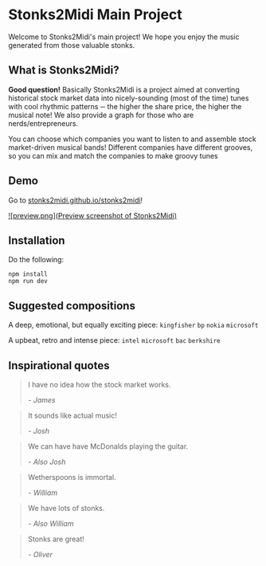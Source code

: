 # Stonks2Midi Main Project
Welcome to Stonks2Midi's main project! We hope you enjoy the music generated from those valuable stonks.

## What is Stonks2Midi?
**Good question!** Basically Stonks2Midi is a project aimed at converting historical stock market data into nicely-sounding (most of the time) tunes with cool rhythmic patterns ─ the higher the share price, the higher the musical note! We also provide a graph for those who are nerds/entrepreneurs.

You can choose which companies you want to listen to and assemble stock market-driven musical bands! Different companies have different grooves, so you can mix and match the companies to make groovy tunes

## Demo
Go to [stonks2midi.github.io/stonks2midi](https://stonks2midi.github.io/stonks2midi)!

[![preview.png](Preview screenshot of Stonks2Midi)](https://stonks2midi.github.io/stonks2midi)

## Installation
Do the following:

```
npm install
npm run dev
```

## Suggested compositions
A deep, emotional, but equally exciting piece: `kingfisher` `bp` `nokia` `microsoft`

A upbeat, retro and intense piece: `intel` `microsoft` `bac` `berkshire`

## Inspirational quotes

> I have no idea how the stock market works.
>
> _- James_

> It sounds like actual music!
>
> _- Josh_

> We can have have McDonalds playing the guitar.
>
> _- Also Josh_

> Wetherspoons is immortal.
>
> _- William_

> We have lots of stonks.
>
> _- Also William_

> Stonks are great!
>
>_- Oliver_

